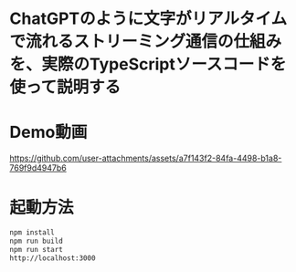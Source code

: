 # ChatGPTのように文字がリアルタイムで流れるストリーミング通信の仕組みを、実際のTypeScriptソースコードを使って説明する

# Demo動画


https://github.com/user-attachments/assets/a7f143f2-84fa-4498-b1a8-769f9d4947b6


# 起動方法

```bash
npm install
npm run build
npm run start 
http://localhost:3000

```
